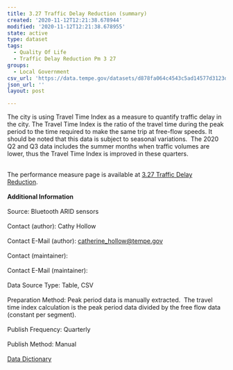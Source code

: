 ```yaml
---
title: 3.27 Traffic Delay Reduction (summary)
created: '2020-11-12T12:21:38.678944'
modified: '2020-11-12T12:21:38.678955'
state: active
type: dataset
tags:
  - Quality Of Life
  - Traffic Delay Reduction Pm 3 27
groups:
  - Local Government
csv_url: 'https://data.tempe.gov/datasets/d878fa064c4543c5ad14577d3123d8a0_0.csv'
json_url: ''
layout: post

---
```

The city is using Travel Time Index as a measure to quantify traffic delay in the city. The Travel Time Index is the ratio of the travel time during the peak period to the time required to make the same trip at free-flow speeds. It should be noted that this data is subject to seasonal variations.  The 2020 Q2 and Q3 data includes the summer months when traffic volumes are lower, thus the Travel Time Index is improved in these quarters.<div><br /></div><div>The performance measure page is available at <a href='https://quality-of-life-tempegov.hub.arcgis.com/pages/traffic-delay-reduction' rel='nofollow ugc' target='_blank'>3.27 Traffic Delay Reduction</a>.  <br /></div><div><br /></div><div><div><b>Additional Information</b></div><div><br /></div><div>Source: Bluetooth ARID sensors</div><div><br /></div><div>Contact (author): Cathy Hollow</div><div><br /></div><div>Contact E-Mail (author): catherine_hollow@tempe.gov</div><div><br /></div><div>Contact (maintainer): </div><div><br /></div><div>Contact E-Mail (maintainer): </div><div><br /></div><div>Data Source Type: Table, CSV</div><div><br /></div><div>Preparation Method: Peak period data is manually extracted.  The travel time index calculation is the peak period data divided by the free flow data (constant per segment).  </div><div><br /></div><div>Publish Frequency: Quarterly</div><div><br /></div><div>Publish Method: Manual</div><div><br /></div><div><a href='https://gis.tempe.gov/design/data-dictionary/3.27%20Traffic%20Delay%20Reduction%20(summary)/' rel='nofollow ugc' target='_blank'>Data Dictionary</a> </div></div>
